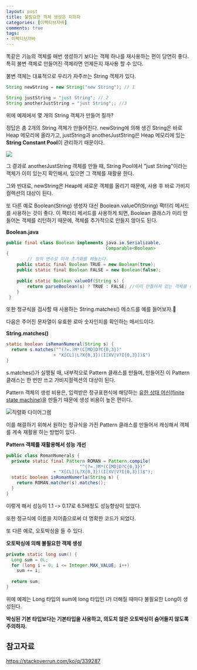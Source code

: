 ```yaml
---
layout: post
title: 불필요한 객체 생성은 피하자
categories: [이펙티브자바]
comments: true 
tags:
- 이펙티브자바
---
```




똑같은 기능의 객체를 매번 생성하기 보다는 객체 하나를 재사용하는 편이 당연히 좋다. 특히 불변 객체로 만들어진 객체라면 언제든지 재사용 할 수 있다.

불변 객체는 대표적으로 우리가 자주쓰는 String 객체가 있다.

```java
String newString = new String("new String"); // 1

String justString = "just String"; // 2
String anotherJustString = "just String";; //3
```

위에 예제에서 몇 개의 String 객체가 만들어 질까? 

정답은 총 2개의 String 객체가 만들어진다. newString에 의해 생긴 String은 바로 Heap 메모리에 올라가고, justString과 anotherJustString은 Heap 메모리에 있는 **String Constant Pool**이 관리하기 때문이다.

![](https://cdn.journaldev.com/wp-content/uploads/2012/11/String-Pool-Java1-450x249.png)

그 결과로 anotherJustString 객체를 만들 때, String Pool에서 "just String"이라는 객체가 이미 있는지 확인해서, 있으면 그 객체를 재활용 한다. 

그와 반대로, newString은 Heap에 새로운 객체를 올리기 때문에, 사용 후 바로 가비지 컬렉션의 대상이 된다.

또 다른 예로 Boolean(String) 생성자 대신 Boolean.valueOf(String) 팩터리 메서드를 사용하는 것이 좋다. 이 팩터리 메서드를 사용하게 되면, Boolean 클래스가 미리 만들어논 객체를 리턴하기 때문에, 객체를 추가적으로 만들지 않아도 된다.

**Boolean.java**

```java
public final class Boolean implements java.io.Serializable,
                                      Comparable<Boolean>
{
		// 정적 변수로 미리 초기화를 해놓는다.
    public static final Boolean TRUE = new Boolean(true);
    public static final Boolean FALSE = new Boolean(false);
                                        
    public static Boolean valueOf(String s) {
        return parseBoolean(s) ? TRUE : FALSE; //이미 만들어져 있는 객체를 리턴한다.
    }                                    
 }
```



또한 정규식을 검사할 때 사용하는 String.matches() 메소드를 예를 들어보자.

다음은 주어진 문자열이 유효한 로마 숫자인지를 확인하는 메서드이다.

**String.matches()**

```java
static boolean isRemanNumeral(String s) {
  return s.matches("^(?=.)M*(C[MD]D?C{0,3})" 
                  + "X[CL]|L?X{0,3})(I[XV|V?I{0,3}])$")
}
```

s.matches()가 실행될 때, 내부적으로 Pattern 클래스를 만들며, 만들어진 이 Pattern 클래스는 한 번만 쓰고 가비지컬렉션의 대상이 된다.

Pattern 객체의 생성 비용은, 입력받은 정규표현식에 해당하는 [유한 상태 머신(finite state machine)](https://www.youtube.com/watch?v=ZfW7FwuBd90&ab_channel=ValhallaDataSystems)을 만들기 때문에 생성 비용이 높은 편이다.

![직렬화 다이어그램]({{site.url}}/images/패턴의문제점.png)

이를 해결하기 위해서 원하는 정규식을 가진 Pattern 클래스를 만들어서 캐싱해서 객체를 계속 재활용 하는 방법이 있다.

**Pattern 객체를 재활용해서 성능 개선**

```java
public class RomanNumerals {
  private static final Pattern ROMAN = Pattern.compile(
    						"^(?=.)M*(C[MD]D?C{0,3})" 
                  + "X[CL]|L?X{0,3})(I[XV|V?I{0,3}])$");
  static boolean isRomanNumerla(String s) {
    return ROMAN.matcher(s).matches();
  }
}
```

이렇게 해서 성능이 1.1 -> 0.17로 6.5배정도 성능향상이 있었다.

또한 정규식에 이름을 지어줌으로써 더 명확한 코드가 되었다.

또 다른 예로, 오토박싱을 들 수 있다.

**오토박싱에 의해 불필요한 객체 생성**

```java
private static long sum() {
  Long sum = 0L;
  for (long i = 0; i <= Integer.MAX_VALUE; i++) 
    sum += i;
  
  return sum;
}
```

위에 예제는 Long 타입의 sum에 long 타입인 i가 더해질 때마다 불필요한 Long이 생성된다.

**박싱된 기본 타입보다는 기본타입을 사용하고, 의도치 않은 오토박싱이 숨어들지 않도록 주의하자.**

## 참고자료

https://stackoverrun.com/ko/q/339287